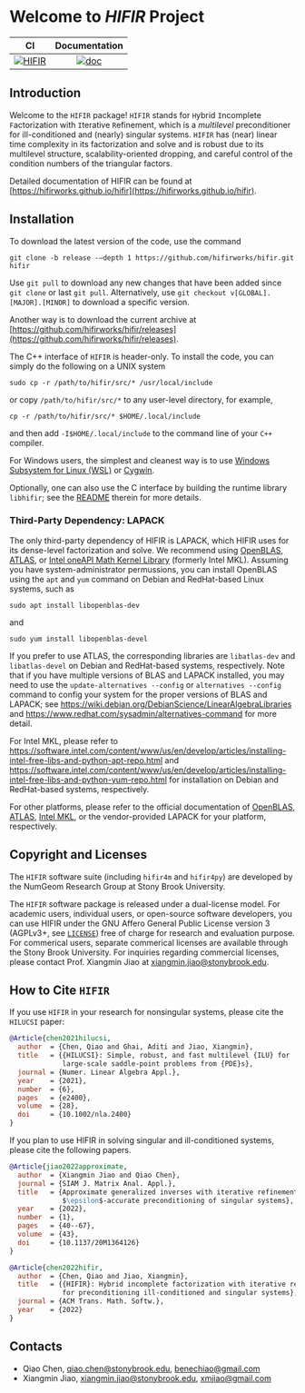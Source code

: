 # Welcome to *HIFIR* Project #

|CI | Documentation |
|:---: | :---:|
| [![HIFIR](https://github.com/hifirworks/hifir/actions/workflows/github-actions.yml/badge.svg?branch=main)](https://github.com/hifirworks/hifir/actions/workflows/github-actions.yml) | [![doc](https://img.shields.io/badge/%20doc-ready-blue)](https://hifirworks.github.io/hifir) |

## Introduction ##

Welcome to the `HIFIR` package! `HIFIR` stands for `H`ybrid `I`ncomplete `F`actorization with `I`terative `R`efinement, which is a *multilevel* preconditioner for ill-conditioned and (nearly) singular systems. `HIFIR` has (near) linear time complexity in its factorization and solve and is robust due to its multilevel structure, scalability-oriented dropping, and careful control of the condition numbers of the triangular factors.

Detailed documentation of HIFIR can be found at [https://hifirworks.github.io/hifir](https://hifirworks.github.io/hifir).

## Installation ##

To download the latest version of the code, use the command

```console
git clone -b release -–depth 1 https://github.com/hifirworks/hifir.git hifir
```

Use `git pull` to download any new changes that have been added since `git clone` or last `git pull`. Alternatively, use `git checkout v[GLOBAL].[MAJOR].[MINOR]` to download a specific version.

Another way is to download the current archive at [https://github.com/hifirworks/hifir/releases](https://github.com/hifirworks/hifir/releases).

The C++ interface of `HIFIR` is header-only. To install the code, you can simply do the following on a UNIX system

```console
sudo cp -r /path/to/hifir/src/* /usr/local/include
```

or copy `/path/to/hifir/src/*` to any user-level directory, for example,

```console
cp -r /path/to/hifir/src/* $HOME/.local/include
```

and then add `-I$HOME/.local/include` to the command line of your `C++` compiler.

For Windows users, the simplest and cleanest way is to use [Windows Subsystem for Linux (WSL)](https://docs.microsoft.com/en-us/windows/wsl/) or [Cygwin](https://www.cygwin.com/).

Optionally, one can also use the C interface by building the runtime library `libhifir`; see the [README](./libhifir/README.md) therein for more details.

### Third-Party Dependency: LAPACK ###

The only third-party dependency of HIFIR is LAPACK, which HIFIR uses for its dense-level factorization and solve. We recommend using [OpenBLAS](https://www.openblas.net/), [ATLAS](http://math-atlas.sourceforge.net/), or [Intel oneAPI Math Kernel Library](https://software.intel.com/content/www/us/en/develop/tools/oneapi/components/onemkl.html) (formerly Intel MKL). Assuming you have system-administrator permussions, you can install OpenBLAS using the `apt` and `yum` command on Debian and RedHat-based Linux systems, such as

```console
sudo apt install libopenblas-dev
```

and

```console
sudo yum install libopenblas-devel
```

If you prefer to use ATLAS, the corresponding libraries are `libatlas-dev` and `libatlas-devel` on Debian and RedHat-based systems, respectively. Note that if you have multiple versions of BLAS and LAPACK installed, you may need to use the `update-alternatives --config` or `alternatives --config` command to config your system for the proper versions of BLAS and LAPACK; see <https://wiki.debian.org/DebianScience/LinearAlgebraLibraries> and <https://www.redhat.com/sysadmin/alternatives-command> for more detail.

For Intel MKL, please refer to <https://software.intel.com/content/www/us/en/develop/articles/installing-intel-free-libs-and-python-apt-repo.html> and <https://software.intel.com/content/www/us/en/develop/articles/installing-intel-free-libs-and-python-yum-repo.html> for installation on Debian and RedHat-based systems, respectively.

For other platforms, please refer to the official documentation of [OpenBLAS](https://www.openblas.net), [ATLAS](http://math-atlas.sourceforge.net/faq.html#doc), [Intel MKL](https://software.intel.com/content/www/us/en/develop/tools/oneapi/components/onemkl.html), or the vendor-provided LAPACK for your platform, respectively.

## Copyright and Licenses ##

The `HIFIR` software suite (including `hifir4m` and `hifir4py`) are developed by the NumGeom Research Group at Stony Brook University.

The `HIFIR` software package is released under a dual-license model. For academic users, individual users, or open-source software developers, you can use HIFIR under the GNU Affero General Public License version 3 (AGPLv3+, see [`LICENSE`](./LICENSE)) free of charge for research and evaluation purpose. For commerical users, separate commerical licenses are available through the Stony Brook University. For inquiries regarding commercial licenses, please contact Prof. Xiangmin Jiao at xiangmin.jiao@stonybrook.edu.

## How to Cite `HIFIR` ##

If you use `HIFIR` in your research for nonsingular systems, please cite the `HILUCSI` paper:

```bibtex
@Article{chen2021hilucsi,
  author  = {Chen, Qiao and Ghai, Aditi and Jiao, Xiangmin},
  title   = {{HILUCSI}: Simple, robust, and fast multilevel {ILU} for
             large-scale saddle-point problems from {PDE}s},
  journal = {Numer. Linear Algebra Appl.},
  year    = {2021},
  number  = {6},
  pages   = {e2400},
  volume  = {28},
  doi     = {10.1002/nla.2400}
}
```

If you plan to use HIFIR in solving singular and ill-conditioned systems, please cite the following papers.

```bibtex
@Article{jiao2022approximate,
  author  = {Xiangmin Jiao and Qiao Chen},
  journal = {SIAM J. Matrix Anal. Appl.},
  title   = {Approximate generalized inverses with iterative refinement for
             $\epsilon$-accurate preconditioning of singular systems},
  year    = {2022},
  number  = {1},
  pages   = {40--67},
  volume  = {43},
  doi     = {10.1137/20M1364126}
}
```

```bibtex
@Article{chen2022hifir,
  author  = {Chen, Qiao and Jiao, Xiangmin},
  title   = {{HIFIR}: Hybrid incomplete factorization with iterative refinement
             for preconditioning ill-conditioned and singular systems},
  journal = {ACM Trans. Math. Softw.},
  year    = {2022}
}
```

## Contacts ##

- Qiao Chen, <qiao.chen@stonybrook.edu>, <benechiao@gmail.com>
- Xiangmin Jiao, <xiangmin.jiao@stonybrook.edu>, <xmjiao@gmail.com>
